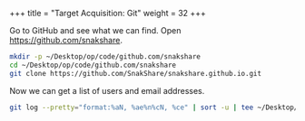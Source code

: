 +++
title = "Target Acquisition: Git"
weight = 32
+++

Go to GitHub and see what we can find. Open https://github.com/snakshare.

```bash
mkdir -p ~/Desktop/op/code/github.com/snakshare
cd ~/Desktop/op/code/github.com/snakshare
git clone https://github.com/SnakShare/snakshare.github.io.git
```

Now we can get a list of users and email addresses.

```bash
git log --pretty="format:%aN, %ae%n%cN, %ce" | sort -u | tee ~/Desktop/op/git-users.csv
```